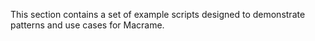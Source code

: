 This section contains a set of example scripts designed to demonstrate patterns and use cases for Macrame.
